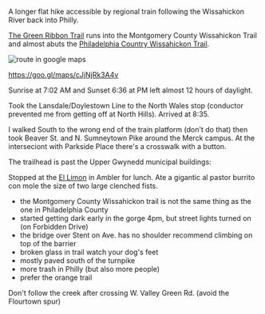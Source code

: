 A longer flat hike accessible by regional train following the Wissahickon River back into Philly.

[The Green Ribbon Trail](http://www.wvwa.org/greenribbontrail/) runs into the Montgomery County Wissahickon Trail and almost abuts the [Philadelphia Country Wissahickon Trail](http://fow.org/visit-the-park/).

![route in google maps](c594535f2299f7647c425b0df4859904/raw/4af9cdc7deeaf5d41d6d14cd265ad9ac198c108c/route.png)

https://goo.gl/maps/cJjNjRk3A4v


Sunrise at 7:02 AM and Sunset 6:36 at PM left almost 12 hours of daylight.

Took the Lansdale/Doylestown Line to the North Wales stop (conductor prevented me from getting off at North Hills). Arrived at 8:35.

I walked South to the wrong end of the train platform (don't do that) then took Beaver St. and N. Sumneytown Pike around the Merck campus.  At the interseciont with Parkside Place there's a crosswalk with a button.

The trailhead is past the Upper Gwynedd municipal buildings:



Stopped at the [El Limon](https://goo.gl/maps/LLkWGNEZ5g52) in Ambler for lunch.  Ate a gigantic al pastor burrito con mole the size of two large clenched fists.



* the Montgomery County Wissahickon trail is not the same thing as the one in Philadelphia County
* started getting dark early in the gorge 4pm, but street lights turned on (on Forbidden Drive)
* the bridge over Stent on Ave. has no shoulder recommend climbing on top of the barrier
* broken glass in trail watch your dog's feet
* mostly paved south of the turnpike
* more trash in Philly (but also more people)
* prefer the orange trail

Don't follow the creek after crossing W. Valley Green Rd. (avoid the Flourtown spur)
